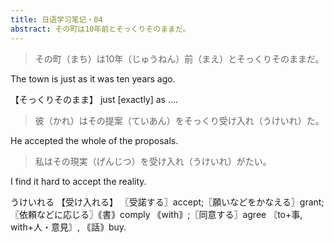 ```yaml
---
title: 日语学习笔记・04
abstract: その町は10年前とそっくりそのままだ。
---
```




> その町（まち）は10年（じゅうねん）前（まえ）とそっくりそのままだ。

The town is just as it was ten years ago.

【そっくりそのまま】
just [exactly] as ….

> 彼（かれ）はその提案（ていあん）をそっくり受け入れ（うけいれ）た。

He accepted the whole of the proposals.

> 私はその現実（げんじつ）を受け入れ（うけいれ）がたい。

I find it hard to accept the reality.

うけいれる 【受け入れる】
〖受諾する〗accept;〖願いなどをかなえる〗grant;〖依頼などに応じる〗｟書｠comply ｟with｠;〖同意する〗agree 〘to+事, with+人・意見〙, ｟話｠buy.





